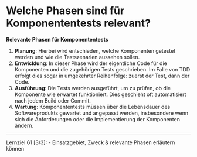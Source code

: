 # Welche Phasen sind für Komponententests relevant?

**Relevante Phasen für Komponententests**
1. **Planung**: Hierbei wird entschieden, welche Komponenten getestet werden und wie die Testszenarien aussehen sollen.
2. **Entwicklung**: In dieser Phase wird der eigentliche Code für die Komponenten und die zugehörigen Tests geschrieben. Im Falle von TDD erfolgt dies sogar in umgekehrter Reihenfolge: zuerst der Test, dann der Code.
3. **Ausführung**: Die Tests werden ausgeführt, um zu prüfen, ob die Komponente wie erwartet funktioniert. Dies geschieht oft automatisiert nach jedem Build oder Commit.
4. **Wartung**: Komponententests müssen über die Lebensdauer des Softwareprodukts gewartet und angepasst werden, insbesondere wenn sich die Anforderungen oder die Implementierung der Komponenten ändern.

---

Lernziel 61 \[3/3\]: - Einsatzgebiet, Zweck & relevante Phasen erläutern können
